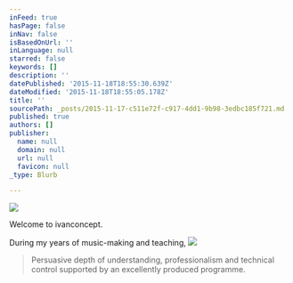 ```yaml
---
inFeed: true
hasPage: false
inNav: false
isBasedOnUrl: ''
inLanguage: null
starred: false
keywords: []
description: ''
datePublished: '2015-11-18T18:55:30.639Z'
dateModified: '2015-11-18T18:55:05.178Z'
title: ''
sourcePath: _posts/2015-11-17-c511e72f-c917-4dd1-9b98-3edbc185f721.md
published: true
authors: []
publisher:
  name: null
  domain: null
  url: null
  favicon: null
_type: Blurb

---
```

![](https://the-grid-user-content.s3-us-west-2.amazonaws.com/6cfe083a-4167-4c5a-8b98-fdc6146678d5.jpg)

Welcome to ivanconcept.

During my years of music-making and teaching, ![](https://the-grid-user-content.s3-us-west-2.amazonaws.com/530e9628-3e17-4c29-b4e4-6bf142f2d0e2.gif)

> Persuasive depth of understanding, professionalism and technical control supported by an excellently produced programme.
